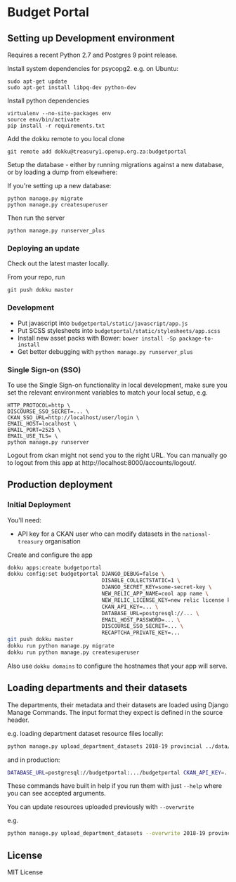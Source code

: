 Budget Portal
=============

Setting up Development environment
-----------------------

Requires a recent Python 2.7 and Postgres 9 point release.

Install system dependencies for psycopg2. e.g. on Ubuntu:

```
sudo apt-get update
sudo apt-get install libpq-dev python-dev
```

Install python dependencies

```
virtualenv --no-site-packages env
source env/bin/activate
pip install -r requirements.txt
```

Add the dokku remote to you local clone

```
git remote add dokku@treasury1.openup.org.za:budgetportal
```

Setup the database - either by running migrations against a new database, or by
loading a dump from elsewhere:

If you're setting up a new database:

```
python manage.py migrate
python manage.py createsuperuser
```

Then run the server

```
python manage.py runserver_plus
```

### Deploying an update

Check out the latest master locally.

From your repo, run

```
git push dokku master
```

### Development

* Put javascript into ``budgetportal/static/javascript/app.js``
* Put SCSS stylesheets into ``budgetportal/static/stylesheets/app.scss``
* Install new asset packs with Bower: ``bower install -Sp package-to-install``
* Get better debugging with ``python manage.py runserver_plus``

### Single Sign-on (SSO)

To use the Single Sign-on functionality in local development, make sure you set the relevant environment variables to match your local setup, e.g.

```
HTTP_PROTOCOL=http \
DISCOURSE_SSO_SECRET=... \
CKAN_SSO_URL=http://localhost/user/login \
EMAIL_HOST=localhost \
EMAIL_PORT=2525 \
EMAIL_USE_TLS= \
python manage.py runserver
```

Logout from ckan might not send you to the right URL. You can manually go to logout from this app at http://localhost:8000/accounts/logout/.

Production deployment
---------------------

### Initial Deployment

You'll need:

* API key for a CKAN user who can modify datasets in the `national-treasury` organisation

Create and configure the app

```bash
dokku apps:create budgetportal
dokku config:set budgetportal DJANGO_DEBUG=false \
                              DISABLE_COLLECTSTATIC=1 \
                              DJANGO_SECRET_KEY=some-secret-key \
                              NEW_RELIC_APP_NAME=cool app name \
                              NEW_RELIC_LICENSE_KEY=new relic license key \
                              CKAN_API_KEY=... \
                              DATABASE_URL=postgresql://... \
                              EMAIL_HOST_PASSWORD=... \
                              DISCOURSE_SSO_SECRET=... \
                              RECAPTCHA_PRIVATE_KEY=...
git push dokku master
dokku run python manage.py migrate
dokku run python manage.py createsuperuser
```

Also use `dokku domains` to configure the hostnames that your app will serve.

Loading departments and their datasets
--------------------------------------

The departments, their metadata and their datasets are loaded using Django Manage Commands. The input format they expect is defined in the source header.

e.g. loading department dataset resource files locally:

```bash
python manage.py upload_department_datasets 2018-19 provincial ../data/provincial/from-jonathan/2018/budget-info/department-mapping.csv
```

and in production:

```bash
DATABASE_URL=postgresql://budgetportal:.../budgetportal CKAN_API_KEY=... python manage.py upload_department_datasets 2018-19 provincial ../data/provincial/from-jonathan/2018/budget-info/department-mapping.csv
```

These commands have built in help if you run them with just `--help` where you can see accepted arguments.

You can update resources uploaded previously with `--overwrite`

e.g.

```bash
python manage.py upload_department_datasets --overwrite 2018-19 provincial ../data/provincial/from-jonathan/2018/budget-info/department-mapping-fix-mp-xls.csv
```

License
-------

MIT License
